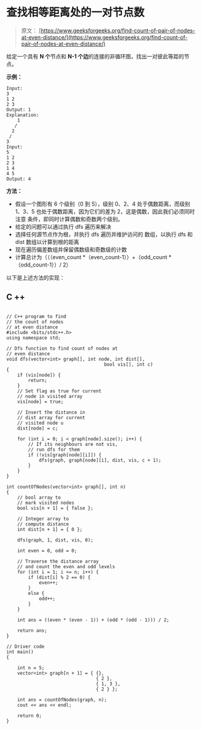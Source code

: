 # 查找相等距离处的一对节点数

> 原文： [https://www.geeksforgeeks.org/find-count-of-pair-of-nodes-at-even-distance/](https://www.geeksforgeeks.org/find-count-of-pair-of-nodes-at-even-distance/)

给定一个具有 **N 个**节点和 **N-1 个边**的连接的非循环图，找出一对彼此等距的节点。

**示例：**

```
Input:
3
1 2 
2 3
Output: 1
Explanation:
    1
   /
  2
 /
3
Input:
5
1 2
2 3
1 4
4 5
Output: 4

```

**方法：**

*   假设一个图形有 6 个级别（0 到 5），级别 0、2、4 处于偶数距离，而级别 1、3、5 也处于偶数距离，因为它们的差为 2，这是偶数，因此我们必须同时注意 条件，即同时计算偶数和奇数两个级别。
*   给定的问题可以通过执行 dfs 遍历来解决
*   选择任何源节点作为根，并执行 dfs 遍历并维护访问的
    数组，以执行 dfs 和 dist 数组以计算到根的距离
*   现在遍历偏差数组并保留偶数级和奇数级的计数
*   计算总计为（（（even_count *（even_count-1））+（odd_count *（odd_count-1））/ 2）

以下是上述方法的实现：

## C ++

```

// C++ program to find 
// the count of nodes 
// at even distance 
#include <bits/stdc++.h> 
using namespace std; 

// Dfs function to find count of nodes at 
// even distance 
void dfs(vector<int> graph[], int node, int dist[],  
                                    bool vis[], int c) 
{ 
    if (vis[node]) { 
        return; 
    } 
    // Set flag as true for current 
    // node in visited array 
    vis[node] = true; 

    // Insert the distance in 
    // dist array for current 
    // visited node u 
    dist[node] = c; 

    for (int i = 0; i < graph[node].size(); i++) { 
        // If its neighbours are not vis, 
        // run dfs for them 
        if (!vis[graph[node][i]]) { 
            dfs(graph, graph[node][i], dist, vis, c + 1); 
        } 
    } 
} 

int countOfNodes(vector<int> graph[], int n) 
{ 
    // bool array to 
    // mark visited nodes 
    bool vis[n + 1] = { false }; 

    // Integer array to 
    // compute distance 
    int dist[n + 1] = { 0 }; 

    dfs(graph, 1, dist, vis, 0); 

    int even = 0, odd = 0; 

    // Traverse the distance array 
    // and count the even and odd levels 
    for (int i = 1; i <= n; i++) { 
        if (dist[i] % 2 == 0) { 
            even++; 
        } 
        else { 
            odd++; 
        } 
    } 

    int ans = ((even * (even - 1)) + (odd * (odd - 1))) / 2; 

    return ans; 
} 

// Driver code 
int main() 
{ 

    int n = 5; 
    vector<int> graph[n + 1] = { {}, 
                                 { 2 }, 
                                 { 1, 3 }, 
                                 { 2 } }; 

    int ans = countOfNodes(graph, n); 
    cout << ans << endl; 

    return 0; 
} 

```